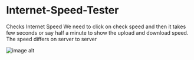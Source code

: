 # Internet-Speed-Tester
Checks  Internet Speed
We need to click on check speed and then it takes few seconds or say half a minute to show the upload and download speed.
The speed differs on server to server


![image alt]()
